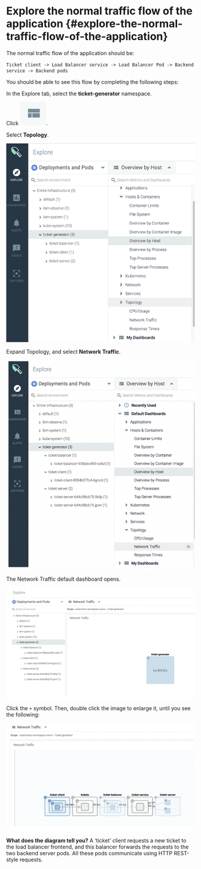 # Explore the normal traffic flow of the application {#explore-the-normal-traffic-flow-of-the-application}

The normal traffic flow of the application should be:

```text
Ticket client -> Load Balancer service -> Load Balancer Pod -> Backend service -> Backend pods
```

You should be able to see this flow by completing the following steps:

In the Explore tab, select the **ticket-generator** namespace.

Click ![ ](../images/sysdig_img33a.png).

Select **Topology**.

![ ](../images/sysdig_img33b.png)

Expand Topology, and select **Network Traffic**.

![ ](../images/sysdig_img34.png)

The Network Traffic default dashboard opens.

![ ](../images/sysdig_img35.png)

Click the `+` symbol. Then, double click the image to enlarge it, until you see the following:

![ ](../images/sysdig_img36.png)

**What does the diagram tell you?**
 A ‘ticket’ client requests a new ticket to the load balancer frontend, and this balancer forwards the requests to the two backend server pods. All these pods communicate using HTTP REST-style requests.
